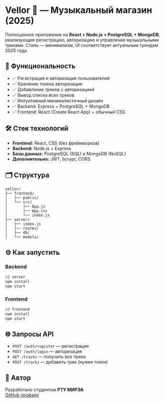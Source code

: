 # Vellor 🎵 — Музыкальный магазин (2025)

Полноценное приложение на **React + Node.js + PostgreSQL + MongoDB**, реализующее регистрацию, авторизацию и управление музыкальными треками. Стиль — минимализм, UI соответствует актуальным трендам 2025 года.

## 🚀 Функциональность

- ✅ Регистрация и авторизация пользователей
- ✅ Хранение токена авторизации
- ✅ Добавление треков с авторизацией
- ✅ Вывод списка всех треков
- ✅ Интуитивный минималистичный дизайн
- ✅ Backend: Express + PostgreSQL + MongoDB
- ✅ Frontend: React (Create React App) + обычный CSS

## 🛠 Стек технологий

- **Frontend:** React, CSS (без фреймворков)
- **Backend:** Node.js + Express
- **Базы данных:** PostgreSQL (SQL) и MongoDB (NoSQL)
- **Дополнительно:** JWT, bcrypt, CORS

## 🗂 Структура

```
vellor/
├── frontend/
│   ├── public/
│   └── src/
│       ├── App.js
│       ├── App.css
│       └── index.js
├── server/
│   ├── index.js
│   ├── routes/
│   ├── db/
│   └── models/
```

## ⚙️ Как запустить

### Backend

```bash
cd server
npm install
npm start
```

### Frontend

```bash
cd frontend
npm install
npm start
```

## 🌐 Запросы API

- `POST /auth/register` — регистрация
- `POST /auth/login` — авторизация
- `GET /tracks` — получить все треки
- `POST /tracks` — добавить трек (нужен токен)

## 👤 Автор

Разработано студентом **РТУ МИРЭА**  
[GitHub профайл](https://github.com/Quokyo)
